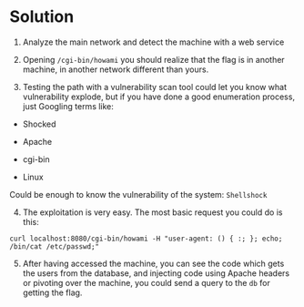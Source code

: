 # Solution

1. Analyze the main network and detect the machine with a web service

2. Opening `/cgi-bin/howami` you should realize that the flag is in another machine, in another network different than yours.

3. Testing the path with a vulnerability scan tool could let you know what vulnerability explode, but if you have done a good enumeration process, just Googling terms like:

- Shocked

- Apache

- cgi-bin

- Linux

Could be enough to know the vulnerability of the system: `Shellshock`

4. The exploitation is very easy. The most basic request you could do is this:

```
curl localhost:8080/cgi-bin/howami -H "user-agent: () { :; }; echo; /bin/cat /etc/passwd;"
```

5. After having accessed the machine, you can see the code which gets the users from the database, and injecting code using Apache headers or pivoting over the machine, you could send a query to the `db` for getting the flag.
